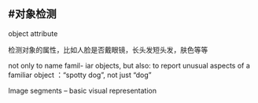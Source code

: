 #对象检测
---
object attribute 

检测对象的属性，比如人脸是否戴眼镜，长头发短头发，肤色等等


not only to name famil- iar objects, but also: to report unusual aspects of a familiar object ：“spotty dog”, not just “dog” 

Image segments – basic visual representation 